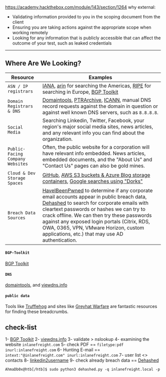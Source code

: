 https://academy.hackthebox.com/module/143/section/1264
why external:

- Validating information provided to you in the scoping document from the client
- Ensuring you are taking actions against the appropriate scope when working remotely
- Looking for any information that is publicly accessible that can affect the outcome of your test, such as leaked credentials

---
## Where Are We Looking?

|**Resource**|**Examples**|
|---|---|
|`ASN / IP registrars`|[IANA](https://www.iana.org/), [arin](https://www.arin.net/) for searching the Americas, [RIPE](https://www.ripe.net/) for searching in Europe, [BGP Toolkit](https://bgp.he.net/)|
|`Domain Registrars & DNS`|[Domaintools](https://www.domaintools.com/), [PTRArchive](http://ptrarchive.com/), [ICANN](https://lookup.icann.org/lookup), manual DNS record requests against the domain in question or against well known DNS servers, such as `8.8.8.8`.|
|`Social Media`|Searching Linkedin, Twitter, Facebook, your region's major social media sites, news articles, and any relevant info you can find about the organization.|
|`Public-Facing Company Websites`|Often, the public website for a corporation will have relevant info embedded. News articles, embedded documents, and the "About Us" and "Contact Us" pages can also be gold mines.|
|`Cloud & Dev Storage Spaces`|[GitHub](https://github.com/), [AWS S3 buckets & Azure Blog storage containers](https://grayhatwarfare.com/), [Google searches using "Dorks"](https://www.exploit-db.com/google-hacking-database)|
|`Breach Data Sources`|[HaveIBeenPwned](https://haveibeenpwned.com/) to determine if any corporate email accounts appear in public breach data, [Dehashed](https://www.dehashed.com/) to search for corporate emails with cleartext passwords or hashes we can try to crack offline. We can then try these passwords against any exposed login portals (Citrix, RDS, OWA, 0365, VPN, VMware Horizon, custom applications, etc.) that may use AD authentication.|
#### `BGP-Toolkit` 
 [BGP Toolkit](https://bgp.he.net/)
 
#### `DNS`
[domaintools](https://whois.domaintools.com/), and [viewdns.info](https://viewdns.info/)

#### `public data`

Tools like [Trufflehog](https://github.com/trufflesecurity/truffleHog) and sites like [Greyhat Warfare](https://buckets.grayhatwarfare.com/) are fantastic resources for finding these breadcrumbs.

## check-list
1- [BGP Toolkit](https://bgp.he.net/)
2- [viewdns.info](https://viewdns.info/)
3- validate > nslookup
4- examining the website `inlanefreight.com`
5- check PDF == `filetype:pdf inurl:inlanefreight.com`
6- Hunting E-mail == `intext:"@inlanefreight.com" inurl:inlanefreight.com`
7- user list <> contacts 
8- [linkedin2username](https://github.com/initstring/linkedin2username)
9- check already breach data == [Dehashed](http://dehashed.com/)
```shell-session
AhmaDb0x@htb[/htb]$ sudo python3 dehashed.py -q inlanefreight.local -p
```
